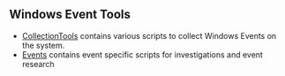 ## Windows Event Tools

* [CollectionTools](CollectionTools) contains various scripts to collect Windows Events on the system.
* [Events](Events) contains event specific scripts for investigations and event research
